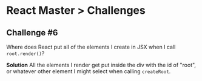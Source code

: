 # React Master > Challenges

## Challenge #6

Where does React put all of the elements I create in JSX when I call `root.render()`?

**Solution**
All the elements I render get put inside the div with the id of "root",
or whatever other element I might select when calling `createRoot`.
